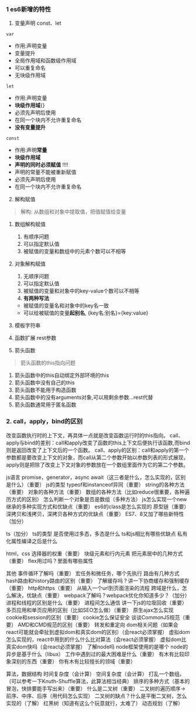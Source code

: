 <!--
 * @Author: fengzp
 * @Date: 2020-12-22 19:50:13
 * @LastEditors: fengzp
 * @LastEditTime: 2020-12-29 15:59:00
 * @Introduce: Do not edit
-->
### 1 es6新增的特性
1. 变量声明 const、let

`var` 

- 作用:声明变量
- 变量提升
- 全局作用域和函数级作用域
- 可以重复命名
- 无块级作用域

`let` 

- 作用:声明变量
- **块级作用域**{}
- 必须先声明后使用
- 在同一个块内不允许重复命名
- **没有变量提升**

`const`

- 作用:声明**常量**
- **块级作用域**
- **声明的同时必须赋值** !!!!
- 声明的常量不能被重新赋值
- 必须先声明后使用
- 在同一个块内不允许重复命名

2. 解构赋值

> 解构: 从数组和对象中提取值，把值赋值给变量

1. 数组解构赋值

   1. 有顺序问题
   2. 可以指定默认值
   3. 被赋值的变量和数组中的元素个数可以不相等

2. 对象解构赋值

   1. 无顺序问题
   2. 可以指定默认值
   3. 被赋值的变量和对象中的key-value个数可以不相等
   4. **有两种写法**

   - 被赋值的变量名和对象中的key名一致
   - 可以给被赋值的变量**起别名**, {key名:别名}={key:value}

3. 模板字符串
4. 函数扩展
rest参数
5. 箭头函数

> 箭头函数的this指向问题

1. 箭头函数中的this自动绑定外部环境的this
2. 箭头函数中没有自己的this
3. 箭头函数不能用于构造函数
4. 箭头函数中的没有arguments对象,可以用剩余参数...rest代替
5. 箭头函数通常用于匿名函数

### 2. call，apply，bind的区别
改变函数执行时的上下文，再具体一点就是改变函数运行时的this指向。
call、apply与bind的差别：call和apply改变了函数的this上下文后便执行该函数,而bind则是返回改变了上下文后的一个函数。
call、apply的区别：call和apply的第一个参数都是要改变上下文的对象，而call从第二个参数开始以参数列表的形式展现，apply则是把除了改变上下文对象的参数放在一个数组里面作为它的第二个参数。



js语言
  promise，generator，async await（这三者是什么，怎么实现的，区别是什么）（重要）
  js的类型
  typeof和instanceof异同（重要）
  string的各种方法（重要）
  对象的各种方法（重要）
  数组的各种方法（比如reduce很重要，各种遍历方式的区别）
  怎么判断一个对象是否是数组（多种方法）
  js怎么实现一个new
  继承的多种实现方式和优缺点（重要）
  es6的class是怎么实现的
  原型链（重要）
  深拷贝和浅拷贝，深拷贝各种方式的优缺点（重要）
  ES7、8又加了哪些新特性（加分）

ts（加分）
  ts的类型
  是否使用过多态，多态是什么
  ts和js相比有哪些优缺点
  私有化属性编译之后是什么

html，css
  选择器的权重（重要）
  块级元素和行内元素
  把元素居中的几种方式（重要）
  flex用过吗？里面有哪些属性

其他
  事件循环了解吗（重要）
  宏任务和微任务，哪个先执行
  路由有几种方式  hash路由和history路由的区别（重要）
  了解缓存吗？讲一下协商缓存和强制缓存（重要）
  http和https（重要）
  从输入一个url到页面渲染的流程
  跨域是什么，怎么解决，优缺点（重要）
  webpack了解吗？webpack优化你知道多少？（加分）
  进程和线程的区别是什么（重要）
  进程间怎么通信
  讲一下js的垃圾回收（重要）
  多页应用和单页应用的区别（比如SEO怎么做）（重要）
  原生ajax怎么实现
  cookie和session的区别（重要）
  cookie怎么保证安全
  谈谈CommonJS规范（重要）
  AMD和CMD规范的区别（重要）
  转发和重定向
  dom相关问题（如果会react可能就会牵扯到虚拟dom和真实dom的区别）（会react必须掌握）
  虚拟dom怎么实现的，react中用到的什么什么比对算法（会react必须掌握）
  虚拟dom比真实dom快吗（会react必须掌握）
  了解node吗
  node框架使用的是哪个
  node的异步是基于什么（libux）
  工作中遇到过的最大困难是什么（重要）
  有木有比较印象深刻的东西（重要）
  你有木有比较擅长的领域（重要）

算法，数据结构
  时间复杂度（会计算）
  空间复杂度（会计算）
  打乱一个数组。（可以参考一下Knuth-Shuffle算法，此算法相当经典）
  排序的多种方式（基本的冒泡，快排要能手写出来）（重要）
  什么是二叉树（重要）
  二叉树的遍历顺序->前序、中序、后序（用代码怎么实现）
  二叉树的缺点？什么是平衡二叉树，怎么实现的（了解）
  红黑树（知道有这么个玩意就行，太难了）
  动态规划（了解）


  
  